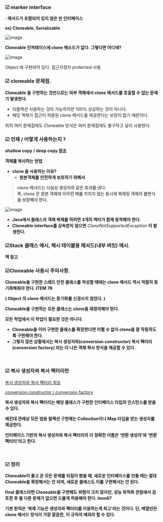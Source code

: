 ### **☑ marker interface**

: **메서드가 포함되어 있지 않은 빈 인터페이스** 

**ex) Cloneable, Serializable** 

![image](https://user-images.githubusercontent.com/46278436/197315242-979eb66b-4f60-4da1-b4ab-aa7515968bf7.png)


**Cloneable 인퍼테이스에 clone 메소드가 없다. 그렇다면 어디에?**

![image](https://user-images.githubusercontent.com/46278436/197315268-8c73b84a-3301-473f-b8a9-fdeddf7e434d.png)

Object 에 구현되어 있다. 접근지정자 protected 사용. 


### ☑ cloneable 문제점. 

**Cloneable 을 구현하는 것만으로는 외부 객체에서 clone 메서드를 호출할 수 없는 문제가 발생한다.** 

- 리플랙션 사용하는 것이 가능하지만 100% 성공하는 것이 아니다.
- 해당 객체가 접근이 허용된 clone 메서드를 제공한다는 보장이 없기 때문이다.

위의 여러 문제점에도 Cloneable 방식은 여러 문제점에도 불구하고 널리 사용한다. 



### **☑ 언제 / 어떻게 사용하는지 ?**

**shallow copy / deep copy 
[참조](https://www.javabrahman.com/corejava/cloning-in-java-shallow-copy-and-deep-copy-tutorial-with-examples/)**  

**객체를 복사하는 방법** 

- **clone 을 사용하는 이유?**
    - **원본객체를 안전하게 보호하기 위해서**

> **clone 메서드는 사실상 생성자와 같은 효과를 낸다. <br>
즉, clone 은 원본 객체에 아무런 해를 끼치지 않는 동시에 복제된 객체의 불변식을 보장해야 한다.**
> 

![image](https://user-images.githubusercontent.com/46278436/197315369-50dce292-3a1c-488d-b6dd-761fa0894478.png)
- **Java에서 클래스의 객체 복제를 하려면 3개의 액터가 함께 동작해야 한다.**
- **Cloneable interface를 상속받지 않으면** $CloneNotSupportedException$ **이 발생한다.**

### **☑Stack 클래스 예시, 해시 테이블용 메서드(내부 버킷)  예시.**

**책 참고**

### ☑Cloneable 사용시 주의사항.

**Cloneable을 구현한 스레드 안전 클래스를 작성할 때에는 clone 메서드 역시 적절히 동기화해줘야 한다. ITEM 78**

**( Object 의 clone 메서드는 동기화를 신경쓰지 않았다. )** 

**Cloneable을 구현하는 모든 클래스는 clone을 재정의해야 한다.** 

**모든 작업에서 이 작업이 필요한 것은 아니다.** 

- **Cloneable을 이미 구현한 클래스를 확장한다면 어쩔 수 없이 clone을 잘 작동하도록 구현해야 한다.**
- **그렇지 않은 상황에서는 복사 생성자와(conversion constructor) 복사 팩터리(conversion factory) 라는 더 나은 객체 복사 방식을 제공할 수 있다 .**

<br>

### ☑ 복사 생성자와 복사 팩터리란

[복사 생성자와 복사 팩터리 참조](https://www.techiedelight.com/ko/copy-constructor-factory-method-java/)

[conversion constructor / conversion factory](https://docs.telerik.com/help/justcode/refactorings-convert-constructor-to-factory-method.html) 

**복사 생성자와 복사 팩터리는 해당 클래스가 구현한 인터페이스 타입의 인스턴스를 받을 수 있다.** 

**예컨대 관례상 모든 범용 컬렉션 구현체는 Collection이나 Map 타입을 받는 생성자를 제공한다.** 

**인터페이스 기반의 복사 생성자와 복사 팩터리의 더 정확한 이름은 ‘변환 생성자’와 ‘변환 팩터리’라고 한다.** 

<br>

### ☑ 정리

**Cloneable이 몰고 온 모든 문제를 되짚어 봤을 때, 새로운 인터페이스를 만들 때는 절대 Cloneable을 확장해서는 안 되며, 새로운 클래스도 이를 구현해서는 안 된다.** 

**final 클래스라면 Cloneable을 구현해도 위험이 크지 않지만, 성능 최적화 관점에서 검토한 후 별 다른 문제가 없으면 드물게 허용해야 한다.  item67**

**기본 원칙은 ‘복제 기능은 생성자와 팩터리를 이용하는게 최고’라는 것이다. 단, 배열만은 clone 메서드 방식이 가장 깔끔한, 이 규칙의 예외라 할 수 있다.**
